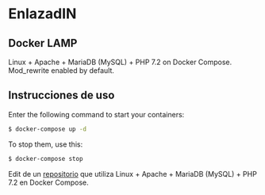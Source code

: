 # EnlazadIN


## Docker LAMP
Linux + Apache + MariaDB (MySQL) + PHP 7.2 on Docker Compose. Mod_rewrite enabled by default.

## Instrucciones de uso

Enter the following command to start your containers:
```bash
$ docker-compose up -d
```

To stop them, use this:
```bash
$ docker-compose stop
```



Edit de un [repositorio](https://github.com/celsocelante/docker-lamp/issues/2) que utiliza Linux + Apache + MariaDB (MySQL) + PHP 7.2 en Docker Compose.
